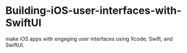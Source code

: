 # Building-iOS-user-interfaces-with-SwiftUI
make iOS apps with engaging user interfaces using Xcode, Swift, and SwiftUI.
